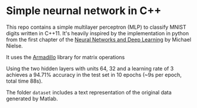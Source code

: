 
# Simple neurnal network in C++

This repo contains a simple multilayer perceptron (MLP) to classify MNIST digits
written in C++11. It's heavily inspired by the implementation in python from the
first chapter of the [Neural Networks and Deep
Learning](http://neuralnetworksanddeeplearning.com/) by  Michael Nielse.

It uses the [Armadillo](http://arma.sourceforge.net/) library for matrix
operations

Using the two hidden layers with units 64, 32 and a learning rate of 3 achieves
a 94.71% accuracy in the test set in 10 epochs (~9s per epoch, total time 88s).

The folder `dataset` includes a text representation of the original data
generated by Matlab.
